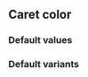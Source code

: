 ## Caret color


<!-- <values.carerColor> -->
### Default values

<!-- </values.carerColor> -->


<!-- <variants.carerColor> -->
### Default variants

<!-- </variants.carerColor> -->
